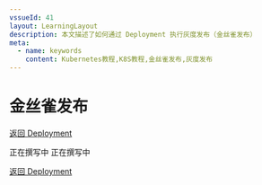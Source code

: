 ```yaml
---
vssueId: 41
layout: LearningLayout
description: 本文描述了如何通过 Deployment 执行灰度发布（金丝雀发布）
meta:
  - name: keywords
    content: Kubernetes教程,K8S教程,金丝雀发布,灰度发布
---
```


# 金丝雀发布

[返回 Deployment](./#deployment-概述)

<el-tabs type="border-card">

<el-tab-pane label="使用 kubectl 执行金丝雀发布">
正在撰写中

</el-tab-pane>

<el-tab-pane label="使用 Kuboard 执行金丝雀发布">
正在撰写中

</el-tab-pane>

</el-tabs>

[返回 Deployment](./#deployment-概述)
